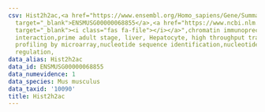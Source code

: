 ```yaml
---
csv: Hist2h2ac,<a href="https://www.ensembl.org/Homo_sapiens/Gene/Summary?db=core;g=ENSMUSG00000068855"
  target="_blank">ENSMUSG00000068855</a>,<a href="https://www.ncbi.nlm.nih.gov/pubmed/23834426"
  target="_blank"><i class="fas fa-file"></i></a>",chromatin immunoprecipitation assay,direct
  interaction,prime adult stage, liver, Hepatocyte, high throughput transcription
  profiling by microarray,nucleotide sequence identification,nucleotide sequence identification,transcriptional
  regulation,
data_alias: Hist2h2ac
data_id: ENSMUSG00000068855
data_numevidence: 1
data_species: Mus musculus
data_taxid: '10090'
title: Hist2h2ac
---
```

